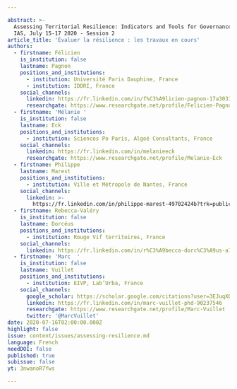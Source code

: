 ```yaml
---

abstract: >-
  Assessing Territorial Resilience: Indicators and Tools for Governance, Paris
  IAS, July 15-17 2020 - Session 2
article_title: 'Évaluer la résilience : les travaux en cours'
authors:
  - firstname: Félicien
    is_institution: false
    lastname: Pagnon
    positions_and_institutions:
      - institution: Université Paris Dauphine, France
      - institution: IDDRI, France
    social_channels:
      linkedin: https://fr.linkedin.com/in/f%C3%A9licien-pagnon-17a303146
      researchgate: https://www.researchgate.net/profile/Felicien-Pagnon-2
  - firstname: 'Mélanie '
    is_institution: false
    lastname: Eck
    positions_and_institutions:
      - institution: Sciences Po Paris, Algoé Consultants, France
    social_channels:
      linkedin: https://fr.linkedin.com/in/melanieeck
      researchgate: https://www.researchgate.net/profile/Melanie-Eck
  - firstname: Philippe
    lastname: Marest
    positions_and_institutions:
      - institution: Ville et Métropole de Nantes, France
    social_channels:
      linkedin: >-
        https://fr.linkedin.com/in/philippe-marest-49702424b?trk=public_profile_samename-profile
  - firstname: Rebecca-Valéry
    is_institution: false
    lastname: Dorcéus
    positions_and_institutions:
      - institution: Rouge Vif territoires, France
    social_channels:
      linkedin: https://fr.linkedin.com/in/r%C3%A9becca-dorc%C3%A9us-a7916622
  - firstname: 'Marc  '
    is_institution: false
    lastname: Vuillet
    positions_and_institutions:
      - institution: EIVP, Lab’Urba, France
    social_channels:
      google_scholar: https://scholar.google.com/citations?user=3EJuqXQAAAAJ&hl=fr
      linkedin: https://fr.linkedin.com/in/marc-vuillet-phd-90237546
      researchgate: https://www.researchgate.net/profile/Marc-Vuillet
      twitter: '@MarcVuillet'
date: 2020-07-16T02:00:00.000Z
highlight: false
issue: content/issues/assessing-resilience.md
language: French
needDOI: false
published: true
subissue: false
yt: 3nwanoR7Yws

---
```



<Youtube yt="3nwanoR7Yws" caption="Évaluer la résilience : les travaux en cours"></Youtube>